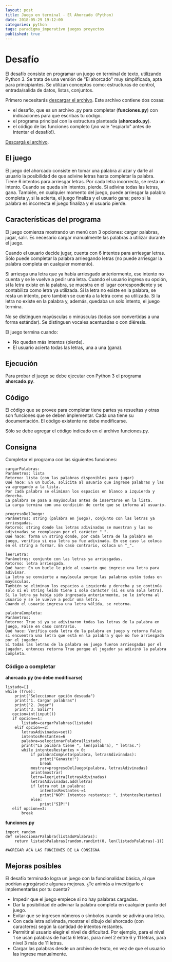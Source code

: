 ```yaml
---
layout: post
title: Juego en terminal - El Ahorcado (Python)
date: 2018-05-29 19:12:00
categories: python
tags: paradigma_imperativo juegos proyectos
published: true
---
```


# Desafío

El desafío consiste en programar un juego en terminal de texto, utilizando Python 3. Se trata de una versión de "El ahorcado" muy simplificada, apta para principiantes. Se utilizan conceptos como: estructuras de control, entrada/salida de datos, listas, conjuntos.

Primero necesitarás [descargar el archivo](/assets/2018-05-29-juego-el-ahorcado-proyecto.zip). Este archivo contiene dos cosas:
* el desafío, que es un archivo .py para completar (**funciones.py**) con indicaciones para que escribas tu código.
* el programa principal con la estructura planteada (**ahorcado.py**).
* el código de las funciones completo (¡no vale "espiarlo" antes de intentar el desafío!).

[Descargá el archivo](/assets/2017-05-28-juego-el-ahorcado-proyecto.zip).


## El juego

El juego del ahorcado consiste en tomar una palabra al azar y darle al usuario la posibilidad de que adivine letras hasta completar la palabra. Tiene 6 intentos para arriesgar letras. Por cada letra incorrecta, se resta un intento. Cuando se queda sin intentos, pierde. Si adivina todas las letras, gana. También, en cualquier momento del juego, puede arriesgar la palabra completa y, si la acierta, el juego finaliza y el usuario gana; pero si la palabra es incorrecta el juego finaliza y el usuario pierde.


## Características del programa

El juego comienza mostrando un menú con 3 opciones: cargar palabras, jugar, salir. Es necesario cargar manualmente las palabras a utilizar durante el juego.

Cuando el usuario decide jugar, cuenta con 6 intentos para arriesgar letras. Sólo puede completar la palabra arriesgando letras (no puede arriesgar la palabra completa en cualquier momento).

Si arriesga una letra que ya había arriesgado anteriormente, ese intento no cuenta y se le vuelve a pedir una letra. Cuando el usuario ingresa su opción, si la letra existe en la palabra, se muestra en el lugar correspondiente y se contabiliza como letra ya utilizada. Si la letra no existe en la palabra, se resta un intento, pero también se cuenta a la letra como ya utilizada. Si la letra no existe en la palabra y, además, quedaba un solo intento, el juego termina.

No se distinguen mayúsculas o minúsculas (todas son convertidas a una forma estándar). Se distinguen vocales acentuadas o con diéresis.

El juego termina cuando:
* No quedan más intentos (pierde).
* El usuario acierta todas las letras, una a una (gana).


## Ejecución

Para probar el juego se debe ejecutar con Python 3 el programa **ahorcado.py**.


## Código

El código que se provee para completar tiene partes ya resueltas y otras son funciones que se deben implementar. Cada una tiene su documentación. El código existente no debe modificarse.

Sólo se debe agregar el código indicado en el archivo funciones.py.

## Consigna

Completar el programa con las siguientes funciones:

<pre><code>cargarPalabras:
Parámetros: lista
Retorno: lista (con las palabras disponibles para jugar)
Qué hace: En un bucle, solicita al usuario que ingrese palabras y las va agregando a la lista.
Por cada palabra se eliminan los espacios en blanco a izquierda y derecha.
La palabra se pasa a mayúsculas antes de insertarse en la lista.
La carga termina con una condición de corte que se informa al usuario.</code></pre>

<pre><code>progresoDelJuego:
Parámetros: string (palabra en juego), conjunto con las letras ya arriesgadas.
Retorno: string donde las letras adivinadas se muestran y las no adivinadas se reemplazan por el carácter "_".
Qué hace: forma un string donde, por cada letra de la palabra en juego, verifica si esa letra ya fue adivinada. En ese caso la coloca en el string a formar. En caso contrario, coloca un "_".</code></pre>

<pre><code>leerLetra:
Parámetros: conjunto con las letras ya arriesgadas.
Retorno: letra arriesgada.
Qué hace: En un bucle le pide al usuario que ingrese una letra para adivinar.
La letra se convierte a mayúscula porque las palabras están todas en mayúsculas.
También se eliminan los espacios a izquierda y derecha y se continúa sólo si el string leído tiene 1 solo carácter (si es una sola letra).
Si la letra ya había sido ingresada anteriormente, se le informa al usuario y se le vuelve a pedir una letra.
Cuando el usuario ingresa una letra válida, se retorna.</code></pre>

<pre><code>palabraCompleta:
Parámetros:
Retorno: True si ya se adivinaron todas las letras de la palabra en juego, False en caso contrario.
Qué hace: Verifica cada letra de la palabra en juego y retorna False si encuentra una letra que está en la palabra y que no fue arriesgada por el jugador.
Si todas las letras de la palabra en juego fueron arriesgadas por el jugador, entonces retorna True porque el jugador ya adivinó la palabra completa.</code></pre>


### Código a completar

**ahorcado.py (no debe modificarse)**

<pre><code>listado=[]
while (True):
    print("Seleccionar opción deseada")
    print("1. Cargar palabras")
    print("2. Jugar")
    print("3. Salir")
   opcion=int(input())
   if opcion==1:
       listado=cargarPalabras(listado)
    elif opcion==2:
       letrasAdivinadas=set()
       intentosRestantes=6
       palabra=seleccionarPalabra(listado)
       print("La palabra tiene ", len(palabra), " letras.")
       while intentosRestantes > 0:
           if palabraCompleta(palabra, letrasAdivinadas):
               print("Ganaste!")
               break
           mostrar=progresoDelJuego(palabra, letrasAdivinadas)
           print(mostrar)
           letra=leerLetra(letrasAdivinadas)
           letrasAdivinadas.add(letra)
           if letra not in palabra:
               intentosRestantes-=1
               print("NOP! Intentos restantes: ", intentosRestantes)
           else:
               print("SIP!")
   elif opcion==3:
       break</code></pre>

**funciones.py**

<pre><code>import random
def seleccionarPalabra(listadoPalabras):
    return listadoPalabras[random.randint(0, len(listadoPalabras)-1)]
    
#AGREGAR ACÁ LAS FUNCIONES DE LA CONSIGNA</code></pre>


## Mejoras posibles

El desafío terminado logra un juego con la funcionalidad básica, al que podrían agregársele algunas mejoras. ¿Te animás a investigarlo e implementarlas por tu cuenta?

* Impedir que el juego empiece si no hay palabras cargadas.
* Dar la posibilidad de adivinar la palabra completa en cualquier punto del juego.
* Evitar que se ingresen números o símbolos cuando se adivina una letra.
* Con cada letra adivinada, mostrar el dibujo del ahorcado (con caracteres) según la cantidad de intentos restantes.
* Permitir al usuario elegir el nivel de dificultad. Por ejemplo, para el nivel 1 se usan palabras de hasta 6 letras, para nivel 2 entre 6 y 11 letras, para nivel 3 más de 11 letras.
* Cargar las palabras desde un archivo de texto, en vez de que el usuario las ingrese manualmente.
